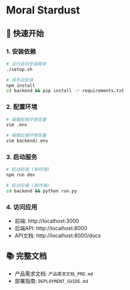 # Moral Stardust

## 🚀 快速开始

### 1. 安装依赖
```bash
# 运行自动安装脚本
./setup.sh

# 或手动安装
npm install
cd backend && pip install -r requirements.txt
```

### 2. 配置环境
```bash  
# 编辑前端环境变量
vim .env

# 编辑后端环境变量  
vim backend/.env
```

### 3. 启动服务
```bash
# 启动前端 (新终端)
npm run dev

# 启动后端 (新终端)
cd backend && python run.py
```

### 4. 访问应用
- 前端: http://localhost:3000
- 后端API: http://localhost:8000
- API文档: http://localhost:8000/docs

## 📚 完整文档
- 产品需求文档: `产品需求文档_PRD.md`
- 部署指南: `DEPLOYMENT_GUIDE.md`

